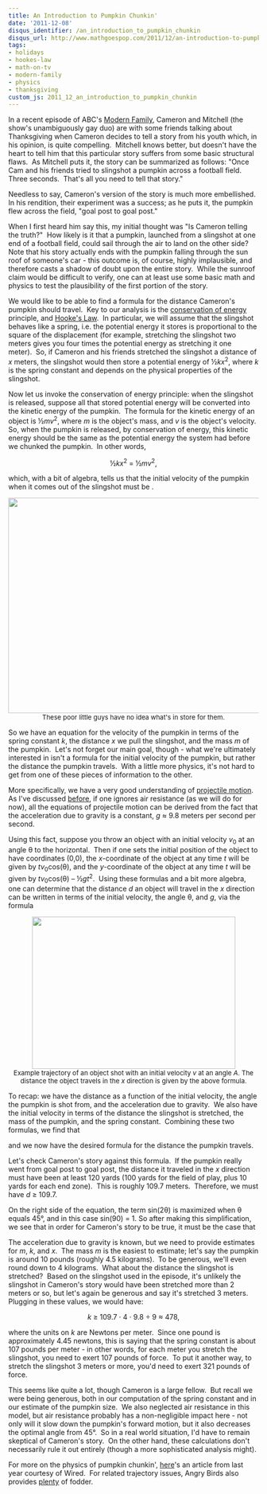 ```yaml
---
title: An Introduction to Pumpkin Chunkin'
date: '2011-12-08'
disqus_identifier: /an_introduction_to_pumpkin_chunkin
disqus_url: http://www.mathgoespop.com/2011/12/an-introduction-to-pumpkin-chunkin.html
tags:
- holidays
- hookes-law
- math-on-tv
- modern-family
- physics
- thanksgiving
custom_js: 2011_12_an_introduction_to_pumpkin_chunkin
---
```

In a recent episode of ABC's <a href="http://en.wikipedia.org/wiki/Modern_Family">Modern Family</a>, Cameron and Mitchell (the show's unambiguously gay duo) are with some friends talking about Thanksgiving when Cameron decides to tell a story from his youth which, in his opinion, is quite compelling.  Mitchell knows better, but doesn't have the heart to tell him that this particular story suffers from some basic structural flaws.  As Mitchell puts it, the story can be summarized as follows: "Once Cam and his friends tried to slingshot a pumpkin across a football field.  Three seconds.  That's all you need to tell that story."  

Needless to say, Cameron's version of the story is much more embellished. In his rendition, their experiment was a success; as he puts it, the pumpkin flew across the field, "goal post to goal post."

When I first heard him say this, my initial thought was "Is Cameron telling the truth?"  How likely is it that a pumpkin, launched from a slingshot at one end of a football field, could sail through the air to land on the other side?  Note that his story actually ends with the pumpkin falling through the sun roof of someone's car - this outcome is, of course, highly implausible, and therefore casts a shadow of doubt upon the entire story.  While the sunroof claim would be difficult to verify, one can at least use some basic math and physics to test the plausibility of the first portion of the story.

We would like to be able to find a formula for the distance Cameron's pumpkin should travel.  Key to our analysis is the <a href="http://en.wikipedia.org/wiki/Conservation_of_energy">conservation of energy</a> principle, and <a href="http://en.wikipedia.org/wiki/Hooke%27s_law">Hooke's Law</a>.  In particular, we will assume that the slingshot behaves like a spring, i.e. the potential energy it stores is proportional to the square of the displacement (for example, stretching the slingshot two meters gives you four times the potential energy as stretching it one meter).  So, if Cameron and his friends stretched the slingshot a distance of <em>x</em> meters, the slingshot would then store a potential energy of &frac12;<em>kx</em><sup>2</sup>, where <em>k</em> is the spring constant and depends on the physical properties of the slingshot.

Now let us invoke the conservation of energy principle: when the slingshot is released, suppose all that stored potential energy will be converted into the kinetic energy of the pumpkin.  The formula for the kinetic energy of an object is &frac12;<em>mv</em><sup>2</sup>, where <em>m</em> is the object's mass, and <em>v</em> is the object's velocity.  So, when the pumpkin is released, by conservation of energy, this kinetic energy should be the same as the potential energy the system had before we chunked the pumpkin.  In other words,

<p style="text-align: center;">&frac12;<em>kx</em><sup>2</sup> = &frac12;<em>mv</em><sup>2</sup>,</p>

<p>which, with a bit of algebra, tells us that the initial velocity of the pumpkin when it comes out of the slingshot must be <span class="formula"></span>.</p>

<p style="text-align:center;font-size:small;"><a href="http://en.wikipedia.org/wiki/File:Pumpkins.jpg"><img class="size-full wp-image-1572" title="Pumpkins" src="http://www.mathgoespop.com/images/2011/12/Pumpkins.jpg" alt="" width="600" height="433" /></a><br>These poor little guys have no idea what's in store for them.</p>

<p>So we have an equation for the velocity of the pumpkin in terms of the spring constant <em>k</em>, the distance <em>x</em> we pull the slingshot, and the mass <em>m</em> of the pumpkin.  Let's not forget our main goal, though - what we're ultimately interested in isn't a formula for the initial velocity of the pumpkin, but rather the distance the pumpkin travels.  With a little more physics, it's not hard to get from one of these pieces of information to the other.</p>

<p>More specifically, we have a very good understanding of <a href="http://en.wikipedia.org/wiki/Trajectory_of_a_projectile">projectile motion</a>.  As I've discussed <a href="http://www.mathgoespop.com/2010/09/scott-pilgrim-vs-gravity.html">before</a>, if one ignores air resistance (as we will do for now), all the equations of projectile motion can be derived from the fact that the acceleration due to gravity is a constant, <em>g</em> ≈ 9.8 meters per second per second.</p>

<p>Using this fact, suppose you throw an object with an initial velocity <em>v</em><sub>0</sub> at an angle &theta; to the horizontal.  Then if one sets the initial position of the object to have coordinates (0,0), the <em>x</em>-coordinate of the object at any time <em>t</em> will be given by <em>tv</em><sub>0</sub>cos(&theta;), and the <em>y</em>-coordinate of the object at any time <em>t</em> will be given by <em>tv</em><sub>0</sub>cos(&theta;) &ndash; &frac12;<em>gt</em><sup>2</sup>.  Using these formulas and a bit more algebra, one can determine that the distance <em>d</em> an object will travel in the <em>x</em> direction can be written in terms of the initial velocity, the angle &theta;, and <em>g</em>, via the formula</p>

<p style="text-align: center;" class="formula"></p>

<p style="text-align:center;font-size:small;"><a href="http://www.mathgoespop.com/images/2011/12/Picture-9.png"><img class="size-full wp-image-1575" title="Picture 9" src="http://www.mathgoespop.com/images/2011/12/Picture-9.png" alt="" width="409" height="306" /></a><br>Example trajectory of an object shot with an initial velocity <em>v</em> at an angle <em>A</em>.  The distance the object travels in the <em>x</em> direction is given by the above formula.</p>

<p>To recap: we have the distance as a function of the initial velocity, the angle the pumpkin is shot from, and the acceleration due to gravity.  We also have the initial velocity in terms of the distance the slingshot is stretched, the mass of the pumpkin, and the spring constant.  Combining these two formulas, we find that</p>

<p style="text-align: center;" class="formula"></p>

<p>and we now have the desired formula for the distance the pumpkin travels.</p>

Let's check Cameron's story against this formula.  If the pumpkin really went from goal post to goal post, the distance it traveled in the <em>x</em> direction must have been at least 120 yards (100 yards for the field of play, plus 10 yards for each end zone).  This is roughly 109.7 meters.  Therefore, we must have <em>d</em> &ge; 109.7.

On the right side of the equation, the term sin(2&theta;) is maximized when &theta; equals 45°, and in this case sin(90) = 1. So after making this simplification, we see that in order for Cameron's story to be true, it must be the case that

<p style="text-align: center;" class="formula"></p>

<p>The acceleration due to gravity is known, but we need to provide estimates for <em>m</em>, <em>k</em>, and <em>x</em>.  The mass <em>m</em> is the easiest to estimate; let's say the pumpkin is around 10 pounds (roughly 4.5 kilograms).  To be generous, we'll even round down to 4 kilograms.  What about the distance the slingshot is stretched?  Based on the slingshot used in the episode, it's unlikely the slingshot in Cameron's story would have been stretched more than 2 meters or so, but let's again be generous and say it's stretched 3 meters.  Plugging in these values, we would have:</p>

<p style="text-align: center;"><em>k</em> &ge; 109.7 &middot; 4 &middot; 9.8 &divide; 9 ≈ 478,</p>

<p>where the units on <em>k</em> are Newtons per meter.  Since one pound is approximately 4.45 newtons, this is saying that the spring constant is about 107 pounds per meter - in other words, for each meter you stretch the slingshot, you need to exert 107 pounds of force.  To put it another way, to stretch the slingshot 3 meters or more, you'd need to exert 321 pounds of force.</p>

<p>This seems like quite a lot, though Cameron is a large fellow.  But recall we were being generous, both in our computation of the spring constant and in our estimate of the pumpkin size.  We also neglected air resistance in this model, but air resistance probably has a non-negligible impact here - not only will it slow down the pumpkin's forward motion, but it also decreases the optimal angle from 45°.  So in a real world situation, I'd have to remain skeptical of Cameron's story.  On the other hand, these calculations don't necessarily rule it out entirely (though a more sophisticated analysis might).</p>

<p>For more on the physics of pumpkin chunkin', <a href="http://www.wired.com/wiredscience/2010/11/the-physics-of-punkin-chunkin/">here</a>'s an article from last year courtesy of Wired.  For related trajectory issues, Angry Birds also provides <a href="http://www.wired.com/wiredscience/2011/05/is-the-launch-speed-in-angry-birds-constant/">plenty</a> of fodder.</p>
